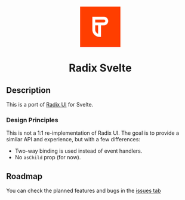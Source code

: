 <p align="center">
  <img align="center" src="./static/logo.svg" height="108" />
  
 <h1 align="center">
   Radix Svelte
</h1>
</p>

## Description

This is a port of [Radix UI](https://www.radix-ui.com/) for Svelte.

### Design Principles

This is not a 1:1 re-implementation of Radix UI. The goal is to provide a similar API and experience, but with a few differences:

- Two-way binding is used instead of event handlers.
- No `asChild` prop (for now).

## Roadmap

You can check the planned features and bugs in the [issues tab](https://github.com/TGlide/radix-svelte/issues)
